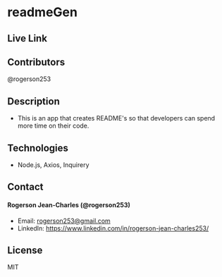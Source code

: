 # readmeGen

## Live Link

## Contributors
@rogerson253

## Description
* This is an app that creates README's so that developers can spend more time on their code.

## Technologies
* Node.js, Axios, Inquirery

## Contact

#### Rogerson Jean-Charles (@rogerson253)
* Email: [rogerson253@gmail.com](rogerson253@gmail.com)
* LinkedIn: https://www.linkedin.com/in/rogerson-jean-charles253/

## License
MIT